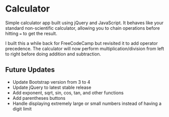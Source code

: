 # Calculator
Simple calculator app built using jQuery and JavaScript. It behaves like your standard non-scientific calculator, allowing you to chain operations before hitting `=` to get the result.

I built this a while back for FreeCodeCamp but revisited it to add operator precedence. The calculator will now perform multiplication/division from left to right before doing addition and subtraction. 

## Future Updates
* Update Bootstrap version from 3 to 4
* Update jQuery to latest stable release
* Add exponent, sqrt, sin, cos, tan, and other functions
* Add parentheses buttons
* Handle displaying extremely large or small numbers instead of having a digit limit